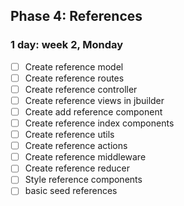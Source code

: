 ## Phase 4: References
### 1 day: week 2, Monday

- [ ] Create reference model
- [ ] Create reference routes
- [ ] Create reference controller
- [ ] Create reference views in jbuilder
- [ ] Create add reference component
- [ ] Create reference index components
- [ ] Create reference utils
- [ ] Create reference actions
- [ ] Create reference middleware
- [ ] Create reference reducer
- [ ] Style reference components
- [ ] basic seed references
